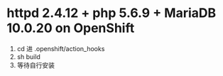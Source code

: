 httpd 2.4.12 + php 5.6.9  + MariaDB 10.0.20 on OpenShift
============================

1. cd 进 .openshift/action_hooks
2. sh build
3. 等待自行安装
